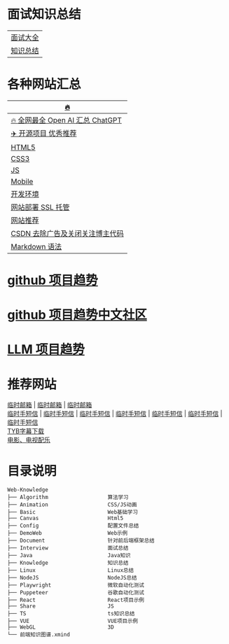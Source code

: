 # 面试知识总结
|                               |
|-------------------------------|
| [面试大全](./Interview/README.md) |
| [知识总结](./Knowledge/README.md) |

# 各种网站汇总
| [🔥](./Document/README.md)                     |
|------------------------------------------------|
| [🔥 全网最全 Open AI 汇总 ChatGPT](./Document/AI.md) |
| [✈️ 开源项目 优秀推荐](./Document/Project.md)          |
| [HTML5](./Document/HTML.md)                    |
| [CSS3](./Document/CSS.md)                      |
| [JS](./Document/JS.md)                         |
| [Mobile](./Document/Mobile.md)                 |
| [开发环境](./Document/DevelopTools.md)             |
| [网站部署 SSL 托管](./Document/WebSite.md)           |
| [网站推荐](./Document/System.md)                   |
| [CSDN 去除广告及关闭关注博主代码](./Document/CSDN.md)       |
| [Markdown 语法](./Document/MarkDown.md)          |

# [github 项目趋势](https://github.com/trending)
# [github 项目趋势中文社区](https://www.githubs.cn/trending)
# [LLM 项目趋势](https://huggingface.co/spaces)

# 推荐网站
[临时邮箱](https://www.linshi-email.com/) |
[临时邮箱](https://temp-mail.org/) |
[临时邮箱](https://www.guerrillamail.com/) \
[临时手短信](https://www.storytrain.info/) |
[临时手短信](https://yunduanxin.net/) |
[临时手短信](https://www.supercloudsms.com/zh/) |
[临时手短信](https://www.yunjiema.top/zh/) |
[临时手短信](https://www.yunduanxin.xyz/zh/) |
[临时手短信](https://www.free-sms-receive.com/zh/) |
[临时手短信](https://www.sms-receive-online.com/) \
[TYB字幕下载](https://addyoutube.com/) \
[电影、电视配乐](https://www.tunefind.com/)

# 目录说明

```text
Web-Knowledge
├── Algorithm                   算法学习
├── Animation                   CSS/JS动画
├── Basic                       Web基础学习
├── Canvas                      Html5
├── Config                      配置文件总结
├── DemoWeb                     Web示例
├── Document                    针对前后端框架总结
├── Interview                   面试总结
├── Java                        Java知识
├── Knowledge                   知识总结
├── Linux                       Linux总结
├── NodeJS                      NodeJS总结
├── Playwright                  微软自动化测试
├── Puppeteer                   谷歌自动化测试
├── React                       React项目示例
├── Share                       JS
├── TS                          ts知识总结
├── VUE                         VUE项目示例
├── WebGL                       3D
└── 前端知识图谱.xmind
```
